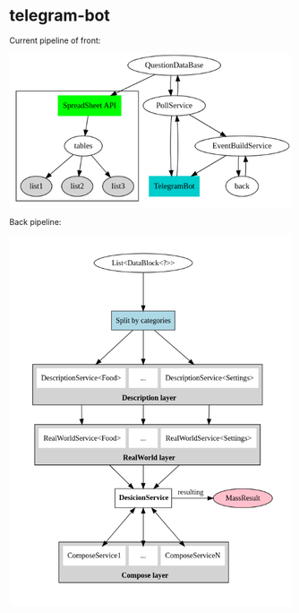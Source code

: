 # telegram-bot

Current pipeline of front:

![front](graphviz.png "Front")

Back pipeline:

![back](back.png "Back")
